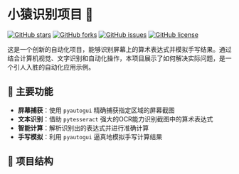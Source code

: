 # 小猿识别项目 🐒


[![GitHub stars](https://img.shields.io/github/stars/Jesse-Plcx/xiaoyuan_recognition.svg)](https://github.com/Jesse-Plcx/xiaoyuan_recognition/stargazers)
[![GitHub forks](https://img.shields.io/github/forks/Jesse-Plcx/xiaoyuan_recognition.svg)](https://github.com/Jesse-Plcx/xiaoyuan_recognition/network)
[![GitHub issues](https://img.shields.io/github/issues/Jesse-Plcx/xiaoyuan_recognition.svg)](https://github.com/Jesse-Plcx/xiaoyuan_recognition/issues)
[![GitHub license](https://img.shields.io/github/license/Jesse-Plcx/xiaoyuan_recognition.svg)](https://github.com/Jesse-Plcx/xiaoyuan_recognition/blob/master/LICENSE)

这是一个创新的自动化项目，能够识别屏幕上的算术表达式并模拟手写结果。通过结合计算机视觉、文字识别和自动化操作，本项目展示了如何解决实际问题，是一个引人入胜的自动化应用示例。

## 🚀 主要功能

- **屏幕捕获**：使用 `pyautogui` 精确捕获指定区域的屏幕截图
- **文本识别**：借助 `pytesseract` 强大的OCR能力识别截图中的算术表达式
- **智能计算**：解析识别出的表达式并进行准确计算
- **手写模拟**：利用 `pyautogui` 逼真地模拟手写计算结果

## 📁 项目结构

